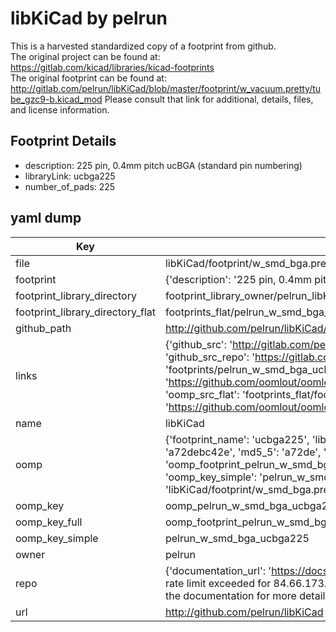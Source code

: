 # libKiCad by pelrun  
This is a harvested standardized copy of a footprint from github.  
The original project can be found at:  
https://gitlab.com/kicad/libraries/kicad-footprints  
The original footprint can be found at:
http://gitlab.com/pelrun/libKiCad/blob/master/footprint/w_vacuum.pretty/tube_gzc9-b.kicad_mod
Please consult that link for additional, details, files, and license information.  
## Footprint Details
* description: 225 pin, 0.4mm pitch ucBGA (standard pin numbering)  
* libraryLink: ucbga225  
* number_of_pads: 225  
## yaml dump  
| Key | Value |  
| --- | --- |  
| file | libKiCad/footprint/w_smd_bga.pretty/ucbga225.kicad_mod |  
| footprint | {'description': '225 pin, 0.4mm pitch ucBGA (standard pin numbering)', 'libraryLink': 'ucbga225', 'number_of_pads': 225} |  
| footprint_library_directory | footprint_library_owner/pelrun_libKiCad |  
| footprint_library_directory_flat | footprints_flat/pelrun_w_smd_bga_ucbga225/working |  
| github_path | http://github.com/pelrun/libKiCad/blob/master/footprint/w_smd_bga.pretty/ucbga225.kicad_mod |  
| links | {'github_src': 'http://gitlab.com/pelrun/libKiCad/blob/master/footprint/w_vacuum.pretty/tube_gzc9-b.kicad_mod', 'github_src_repo': 'https://gitlab.com/kicad/libraries/kicad-footprints', 'oomp_bot': 'footprints/pelrun_w_smd_bga_ucbga225/working', 'oomp_bot_github': 'https://github.com/oomlout/oomlout_oomp_footprint_bot/tree/main/footprints/pelrun_w_smd_bga_ucbga225/working', 'oomp_src_flat': 'footprints_flat/footprints_flat/pelrun_w_smd_bga_ucbga225/working', 'oomp_src_flat_github': 'https://github.com/oomlout/oomlout_oomp_footprint_src/tree/main/footprints_flat/pelrun_w_smd_bga_ucbga225/working'} |  
| name | libKiCad |  
| oomp | {'footprint_name': 'ucbga225', 'library_name': 'w_smd_bga', 'md5': 'a72debc42ec7c9f76ab1c62ccda4f409', 'md5_10': 'a72debc42e', 'md5_5': 'a72de', 'md5_6': 'a72deb', 'oomp_key': 'oomp_pelrun_w_smd_bga_ucbga225', 'oomp_key_extra': 'oomp_footprint_pelrun_w_smd_bga_ucbga225', 'oomp_key_full': 'oomp_footprint_pelrun_w_smd_bga_ucbga225_a72deb', 'oomp_key_simple': 'pelrun_w_smd_bga_ucbga225', 'original_filename': 'libKiCad/footprint/w_smd_bga.pretty/ucbga225.kicad_mod', 'owner_name': 'pelrun'} |  
| oomp_key | oomp_pelrun_w_smd_bga_ucbga225 |  
| oomp_key_full | oomp_footprint_pelrun_w_smd_bga_ucbga225 |  
| oomp_key_simple | pelrun_w_smd_bga_ucbga225 |  
| owner | pelrun |  
| repo | {'documentation_url': 'https://docs.github.com/rest/overview/resources-in-the-rest-api#rate-limiting', 'message': "API rate limit exceeded for 84.66.173.59. (But here's the good news: Authenticated requests get a higher rate limit. Check out the documentation for more details.)"} |  
| url | http://github.com/pelrun/libKiCad |  

